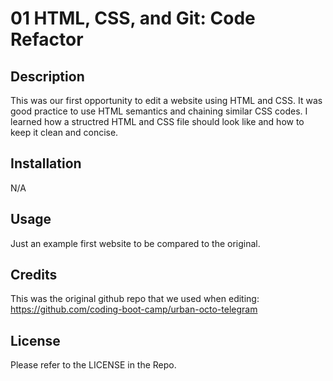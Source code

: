 # 01 HTML, CSS, and Git: Code Refactor

## Description

This was our first opportunity to edit a website using HTML and CSS. It was good practice to use HTML semantics and chaining similar CSS codes. I learned how a structred HTML and CSS file should look like and how to keep it clean and concise. 

## Installation

N/A

## Usage

Just an example first website to be compared to the original.

## Credits

This was the original github repo that we used when editing:
https://github.com/coding-boot-camp/urban-octo-telegram

## License

Please refer to the LICENSE in the Repo. 

